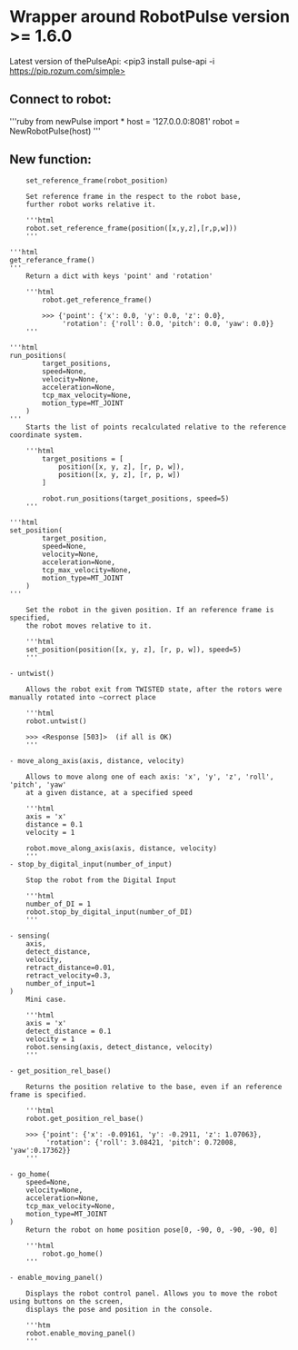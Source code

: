 # Wrapper around RobotPulse version >= 1.6.0

Latest version of thePulseApi: <pip3 install pulse-api -i https://pip.rozum.com/simple>

## Connect to robot:
'''ruby
from newPulse import *
host = '127.0.0.0:8081'
robot = NewRobotPulse(host)
'''

## New function:

        set_reference_frame(robot_position)

        Set reference frame in the respect to the robot base,
        further robot works relative it.

        '''html
        robot.set_reference_frame(position([x,y,z],[r,p,w]))
        '''

    '''html
    get_referance_frame()
    '''
        Return a dict with keys 'point' and 'rotation'

        '''html
            robot.get_reference_frame()

            >>> {'point': {'x': 0.0, 'y': 0.0, 'z': 0.0},
                 'rotation': {'roll': 0.0, 'pitch': 0.0, 'yaw': 0.0}}
        '''

    '''html
    run_positions(
            target_positions,
            speed=None,
            velocity=None,
            acceleration=None,
            tcp_max_velocity=None,
            motion_type=MT_JOINT
        )
    '''
        Starts the list of points recalculated relative to the reference coordinate system.

        '''html
            target_positions = [
                position([x, y, z], [r, p, w]),
                position([x, y, z], [r, p, w])
            ]

            robot.run_positions(target_positions, speed=5)
        '''

    '''html
    set_position(
            target_position,
            speed=None,
            velocity=None,
            acceleration=None,
            tcp_max_velocity=None,
            motion_type=MT_JOINT
        )
    '''

        Set the robot in the given position. If an reference frame is specified,
        the robot moves relative to it.

        '''html
        set_position(position([x, y, z], [r, p, w]), speed=5)
        '''

    - untwist()

        Allows the robot exit from TWISTED state, after the rotors were manually rotated into ~correct place

        '''html
        robot.untwist()

        >>> <Response [503]>  (if all is OK)
        '''

    - move_along_axis(axis, distance, velocity)

        Allows to move along one of each axis: 'x', 'y', 'z', 'roll', 'pitch', 'yaw'
        at a given distance, at a specified speed

        '''html
        axis = 'x'
        distance = 0.1
        velocity = 1

        robot.move_along_axis(axis, distance, velocity)
        '''
    - stop_by_digital_input(number_of_input)

        Stop the robot from the Digital Input

        '''html
        number_of_DI = 1
        robot.stop_by_digital_input(number_of_DI)
        '''

    - sensing(
        axis,
        detect_distance,
        velocity,
        retract_distance=0.01,
        retract_velocity=0.3,
        number_of_input=1
    )
        Mini case.

        '''html
        axis = 'x'
        detect_distance = 0.1
        velocity = 1
        robot.sensing(axis, detect_distance, velocity)
        '''

    - get_position_rel_base()

        Returns the position relative to the base, even if an reference frame is specified.

        '''html
        robot.get_position_rel_base()

        >>> {'point': {'x': -0.09161, 'y': -0.2911, 'z': 1.07063},
             'rotation': {'roll': 3.08421, 'pitch': 0.72008, 'yaw':0.17362}}
        '''

    - go_home(
        speed=None,
        velocity=None,
        acceleration=None,
        tcp_max_velocity=None,
        motion_type=MT_JOINT
    )
        Return the robot on home position pose[0, -90, 0, -90, -90, 0]

        '''html
            robot.go_home()
        '''

    - enable_moving_panel()

        Displays the robot control panel. Allows you to move the robot using buttons on the screen,
        displays the pose and position in the console.

        '''htm
        robot.enable_moving_panel()
        '''
